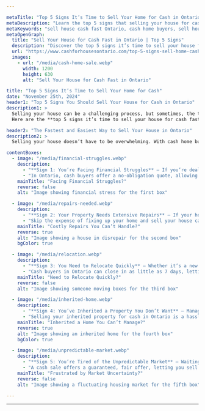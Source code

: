 ```yaml
---

metaTitle: "Top 5 Signs It’s Time to Sell Your Home for Cash in Ontario"
metaDescription: "Learn the top 5 signs that selling your house for cash in Ontario is the fastest and easiest option. Skip the hassle and sell your house cash fast Ontario."
metaKeywords: "sell house cash fast Ontario, cash home buyers, sell house as-is Ontario"
metaOpenGraph:
  title: "Sell Your House for Cash Fast in Ontario | Top 5 Signs"
  description: "Discover the top 5 signs it’s time to sell your house for cash in Ontario. Avoid the hassle of repairs, staging, and waiting—sell your house cash fast and stress-free."
  url: "https://www.cashforhousesontario.com/top-5-signs-sell-home-cash"
  images:
    - url: "/media/cash-home-sale.webp"
      width: 1200
      height: 630
      alt: "Sell Your House for Cash Fast in Ontario"

title: "Top 5 Signs It’s Time to Sell Your Home for Cash"
date: "November 25th, 2024"
header1: "Top 5 Signs You Should Sell Your House for Cash in Ontario"
description1: >
  Selling your house can be a challenging process, but sometimes, the traditional real estate market isn’t the best option. For homeowners looking for speed, convenience, and certainty, selling your house for cash can be the perfect solution. Ontario residents facing financial struggles, tight timelines, or properties in need of extensive repairs are turning to cash buyers for a stress-free alternative. 
  Here are the **top 5 signs it’s time to sell your house for cash fast in Ontario.**

header2: "The Fastest and Easiest Way to Sell Your House in Ontario"
description2: >
  Selling your house doesn’t have to be overwhelming. With cash home buyers, you can avoid the delays, uncertainty, and hassle of the traditional real estate market. If any of the signs below resonate with you, selling your house for cash might be the right choice. You’ll save time, avoid unnecessary expenses, and gain peace of mind knowing your home sale is in good hands.

contentBoxes:
  - image: "/media/financial-struggles.webp"
    description: 
      - "**Sign 1: You’re Facing Financial Struggles** — If you’re dealing with financial difficulties such as mounting debt, foreclosure threats, or an unexpected loss of income, selling your house for cash can be a lifeline. Cash buyers close fast, giving you access to funds when you need them most."
      - "In Ontario, cash buyers offer a no-obligation quote, allowing you to sell your house cash fast without added stress."
    mainTitle: "Facing Financial Struggles?"
    reverse: false
    alt: "Image showing financial stress for the first box"

  - image: "/media/repairs-needed.webp"
    description: 
      - "**Sign 2: Your Property Needs Extensive Repairs** — If your house requires costly repairs or renovations that you can’t afford or don’t have time for, selling as-is to a cash buyer is the perfect solution."
      - "Skip the expense of fixing up your home and sell your house cash fast in Ontario to buyers who specialize in purchasing properties in any condition."
    mainTitle: "Costly Repairs You Can’t Handle?"
    reverse: true
    alt: "Image showing a house in disrepair for the second box"
    bgColor: true

  - image: "/media/relocation.webp"
    description: 
      - "**Sign 3: You Need to Relocate Quickly** — Whether it’s a new job, family obligations, or other personal reasons, a fast cash sale can eliminate the stress of selling a house while relocating."
      - "Cash buyers in Ontario can close in as little as 7 days, letting you move forward without delay."
    mainTitle: "Need to Relocate Quickly?"
    reverse: false
    alt: "Image showing someone moving boxes for the third box"

  - image: "/media/inherited-home.webp"
    description: 
      - "**Sign 4: You’ve Inherited a Property You Don’t Want** — Managing an inherited home can be overwhelming, especially if it needs repairs, is far from where you live, or comes with other complications."
      - "Selling your inherited property for cash in Ontario is a hassle-free way to turn the home into cash quickly."
    mainTitle: "Inherited a Home You Can’t Manage?"
    reverse: true
    alt: "Image showing an inherited home for the fourth box"
    bgColor: true

  - image: "/media/unpredictable-market.webp"
    description: 
      - "**Sign 5: You’re Tired of the Unpredictable Market** — Waiting for the perfect buyer in Ontario’s real estate market can take months and may not result in the price you expect."
      - "A cash sale offers a guaranteed, fair offer, letting you sell your house cash fast without worrying about market fluctuations or buyer negotiations."
    mainTitle: "Frustrated by Market Uncertainty?"
    reverse: false
    alt: "Image showing a fluctuating housing market for the fifth box"

---
```



---


